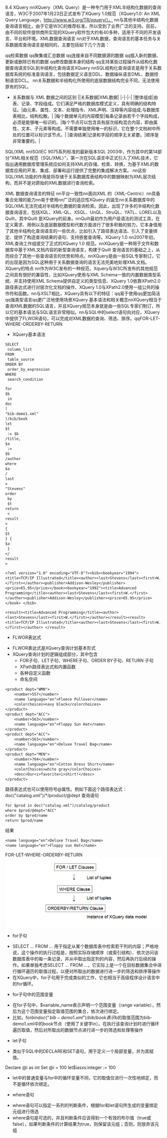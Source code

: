8.4 XQuery 
nnXQuery（XML Query）是一种专门用于XML半结构化数据的查询语言，W3C于2007年1月23日正式发布了XQuery 1.0规范（XQuery1.0: An XML Query Language，http://www.w3.org/TR/xquery/）。
nn与其他半结构化数据查询语言相比，由于它是W3C的推荐标准，所以受到了业界广泛的支持。目前，由不同的软件提供商所实现的XQuery软件包大约有40多种，适用于不同的开发语言、平台和环境。XML数据查询语言
nn对于XML数据，查询语言的基本任务与关系数据库查询语言是相同的，主要包括如下几个方面：

qq检索数据
qq聚集或汇总数据
qq连接来自不同数据源的数据
qq插入新的数据、更新或删除已有的数据
qq修改数据本身的结构
qq支持某些过程操作从结构化数据查询语言SQL到半结构化查询语言XQuery
nnSQL结构化查询语言是用于关系数据库系统的标准查询语言，包括数据定义语言DDL、数据操纵语言DML、数据控制语言DCL。
nn关系数据和半结构化所使用的底层数据结构完全不同，无法使用原有的SQL。

* 关系数据与
XML
数据之间的区别
||关系数据|XML数据|
|-|-|-|
|整体组成|由表、记录、字段组成。它们满足严格的数据库模式定义，具有明确的结构特征。|由元素、属性、文本、处理指令、XML声明、注释等内容组成;与数据库表相比，结构松散。|
|每个数据单元的内容模型|每条记录由若干个字段构成，必须是能够唯一标识的。|每个节点可以包含具有层次结构混合内容，即由属性、文本、子元素等构成。不需要单独使用唯一的标识，它在整个文档树中所处的位置可以标识该节点。|
|查询结果|记录和字段的顺序无关紧要。|顺序是非常重要的。|

SQL/XML 
nnISO/IEC 9075系列标准的最新版本SQL 2003中，作为其中的第14部分“XML相关规范（SQL/XML）”，第一次在SQL语言中正式引入了XML技术，它指出通用数据库管理系统应如何支持XML的存储、检索、转换，为基于XML的数据库应用的开发、集成、部署和运行提供了完整的集成解决方案。
nn这些SQL/XML功能的作用是将存储于关系数据库表结构中的数据映射为XML层次结构，而并不是对原始的XML数据进行查询检索。

XML 数据查询语言的特征 nn平台一致性nn面向XML 的（XML-Centric）nn具备集合处理的能力nn易于使用nn广泛的适应性XQuery 的诞生nn关系数据库中的SQL/XML无法完成对半结构化数据的查询检索。因此，出现了许多的半结构化数据查询语言，包括XQL、XML-QL、XSQL、UnQL、StruQL、YATL、LOREL以及Quilt，其中Quilt 是XQuery的前身。nnQuilt最初作为用户级语法的测试工具，在定义需求、用例以及底层数据模型和代数方面进行了很多积极的努力，它本身借用了其他半结构化查询语言的一些优点，比如引入了路径表达语法、引入了变量绑定、提供了构造查询结果的语句、支持嵌套查询等。XQuery 1.0 nn2007年初，XML查询工作组提交了正式的XQuery 1.0 规范。nnXQuery是一种用于文件和数据库中基于XML文档内容的新型查询语言，构建于Quilt 查询语言的基础之上，从而综合了其他一些查询语言的优势和特点。nnXQuery是由一些SQL专家制订，它的出现是因为SQL这种用于关系数据查询的语言无法完美地处理XML文档。XQuery的特点 nn作为W3C发布的一种规范，Xquery与W3C所发布的其他规范之间具有很好的兼容性，比如XQuery使用与XML Schema一致的内置数据类型系统、并支持使用XML Schema提供自定义的类型信息、XQuery 1.0依靠XPath2.0路径表达式进行对层次化文档的操作、XQuery 1.0与XPath2.0使用一组公共的操作符和函数。nn与XSLT相比，XQuery具有以下的特征：qq易于使用qq更加简洁qq强类型语言qq更广泛地使用场景XQuery 基本语法和相关概念nnXQuery相当于查询XML数据的SQL语言，并且XQuery规范本身就是由一些SQL专家们制订，所以它的基本语法与SQL语言非常相似。nn与SQL中的select语句向对应，XQuery中提供了FLWOR语句，可以完成对XML数据的查询、筛选、排序。qqFOR-LET-WHERE-ORDERBY-RETURN


* XQuery基本语法
```
SELECT
 column_list  
FROM
 table_source
ORDER BY
 order_by_expression
WHERE
 search_condition 
```
```
for 
$b
 in
doc
(
"bib-demo1.xml"
)/bib/book
let
$t
 := $b
/title, 
$a
 := 
$b
/author
where
$a
/
last
=
"Stevens"
order
 by
 $t
return
 <
result
>
{ 
$t
} { 
$a
 } 
</
result
>
```
```
<?xml version="1.0" encoding="UTF-8"?><bib><bookyear="1994"><title>TCP/IP Illustrated</title><author><last>Stevens</last><first>W.</first></author><publisher>Addison-Wesley</publisher><price>65.95</price></book><bookyear="1992"><title>Advanced Programming</title><author><last>Stevens</last><first>W.</first></author><publisher>Addison-Wesley</publisher><price>65.95</price></book> </bib>
```
```
<result><title>Advanced Programming</title><author><last>Stevens</last><first>W.</first></author></result><result><title>TCP/IP Illustrated</title><author><last>Stevens</last><first>W.</first></author> </result>
```
* FLWOR表达式 
 + FLWOR表达式是XQuery查询计划基本形式 
 + XQuery查询计划的逻辑组成部分，其中包含 
    + FOR子句、LET子句、WHERE子句、ORDER BY子句、RETURN 子句
    + XPath路径表达式和内置函数
    + 各种自定义函数
    + 命名空间
```
<product dept="WMN">
    <number>557</number>
    <name language="en">Fleece Pullover</name>
    <colorchoices>navy black</colorchoices>
</product>
<product dept="ACC">
    <number>563</number>
    <name language="en">Floppy Sun Hat</name>
</product>
<product dept="ACC">
    <number>563</number>
    <name language="en">Deluxe Travel Bag</name>
</product>
<product dept="MEN">
    <number>784</number>
    <name language="en">Cotton Dress Shirt</name>
    <colorChoices>white gray</colorChoices>
    <desc>Our<i>favorite<i>shirt!</desc>
</product>
```
路径表达式也可以使用符号@属性。例如下面这个路径表达式：
doc("catalog.xml")/*/product/@dept
查询语句
```
for $prod in doc("catalog.xml")/catalog/product
where $prod/@dept="ACC"
order by $prod/name
return $prod/name
```
结果
```
<name language="en">Deluxe Travel Bag</name>
<name language="en">Floppy sun Hat</name>
```
FOR-LET-WHERE-ORDERBY-RETURN
![](/assets/8_1.png)
* for子句
 + SELECT ... FROM ... 用于指定从某个数据库表中检索若干列的内容；严格地说，这个操作的执行过程是，按照实际存储顺序（或索引结构）、依次访问该数据库表中的每一条记录，并从中取出指定列的内容，然后再执行后续的操作。如果单独考虑SELECT ... FROM ...，它实际上是一个在目标数据集合中进行循环遍历的取值过程，以便对所取出的数据进行进一步的筛选和排序等操作
 + 在XQuery中，for子句用于完成类似的工作，它也相当于高级程序设计语言中的for循环。

* for子句中的范围变量
 + 在for子句中，$variable_name表示声明一个范围变量（range variable），然后为这个范围变量指定取值范围的集合，依次进行绑定。
 + 比如，for$bindoc(“bib-demo1.xml”)/bib/book表示$b的取值范围为bib-demo1.xml中的book节点（使用了关键字in）。在执行该查询计划时进行循环遍历取值，然后对所取出的数据节点进行进一步的筛选和处理等操作 
* let子句 
 + 类似于SQL中的DECLARE和SET语句，用于定义一个局部变量，并为其赋值。

Declare @i as int Set @i = 100 
let$iasxs:integer := 100

 + let中的普通变量与for中的循环变量不同，它的取值仅进行一次性地绑定，而不是循环依次绑定。
* where语句
 + where语句可以指定一系列的判断条件，根据for和let语句所生成的变量绑定元组进行筛选 
 + where语句是可选的，并且判断条件应该得到一个有效的布尔值（true或false），如果判断条件的计算结果为true，则保留该元组；否则，则放弃该元组












